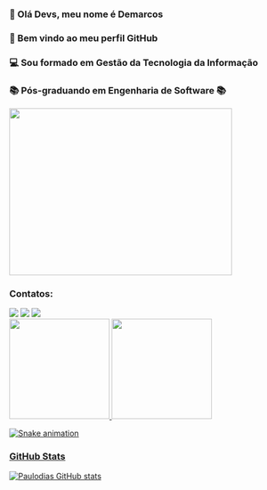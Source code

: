 ### 🧒 Olá Devs, meu nome é Demarcos 
### 👋 Bem vindo ao meu perfil GitHub 
### 💻 Sou formado em Gestão da Tecnologia da Informação 
### 📚 Pós-graduando em Engenharia de Software 📚

<img src="https://i2.paste.pics/FMNK9.png" width="400" height="300"/>

### Contatos:

<div>
<a href="https://instagram.com/alandemarcos" target="_blank"><img src="https://img.shields.io/badge/-Instagram-%23E4405F?style=for-the-badge&logo=instagram&logoColor=white" target="_blank"></a>
<a href = "mailto:alandemarcos.ti@gmail.com"><img src="https://img.shields.io/badge/Gmail-D14836?style=for-the-badge&logo=gmail&logoColor=white" target="_blank"></a>
<a href="https://www.linkedin.com/in/alandemarcos" target="_blank"><img src="https://img.shields.io/badge/-LinkedIn-%230077B5?style=for-the-badge&logo=linkedin&logoColor=white" target="_blank"></a>   
</div>

<div>
<a href="https://github.com/alandemarcos">
<img height="180em" src="https://github-readme-stats.vercel.app/api/top-langs/?username=alandemarcos&layout=compact&langs_count=7&theme=dracula"/>
<img height="180em" src="https://github-readme-stats.vercel.app/api?username=alandemarcos&show_icons=true&theme=dracula&include_all_commits=true&count_private=true"/>
</div>
  
  ![Snake animation](https://github.com/alandemarcos/alandemarcos/blob/output/github-contribution-grid-snake.svg)
  

  ### GitHub Stats
![Paulodias GitHub stats](https://github-readme-stats.vercel.app/api?username=alandemarcos&theme=omni&show_icons=true)
  


<!--
**alandemarcos/alandemarcos** is a ✨ _special_ ✨ repository because its `README.md` (this file) appears on your GitHub profile.

Here are some ideas to get you started:

- 🔭 I’m currently working on ...
- 🌱 I’m currently learning ...
- 👯 I’m looking to collaborate on ...
- 🤔 I’m looking for help with ...
- 💬 Ask me about ...
- 📫 How to reach me: ...
- 😄 Pronouns: ...
- ⚡ Fun fact: ...
-->

